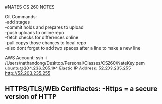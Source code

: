 #NATES CS 260 NOTES

Git Commands:  
  -add stages  
  -commit holds and prepares to upload  
  -push uploads to online repo  
  -fetch checks for differences online  
  -pull copys those changes to local repo  
  -also dont forget to add two spaces after a line to make a new line  

AWS Account:
  ssh -i /Users/nathandong/Desktop/Personal/Classes/CS260/NateKey.pem ubuntu@204.236.205.194
  Elastic IP Address: 52.203.235.255
  http://52.203.235.255

HTTPS/TLS/WEb Certifiactes:
  -Https = a secure version of HTTP
  -
